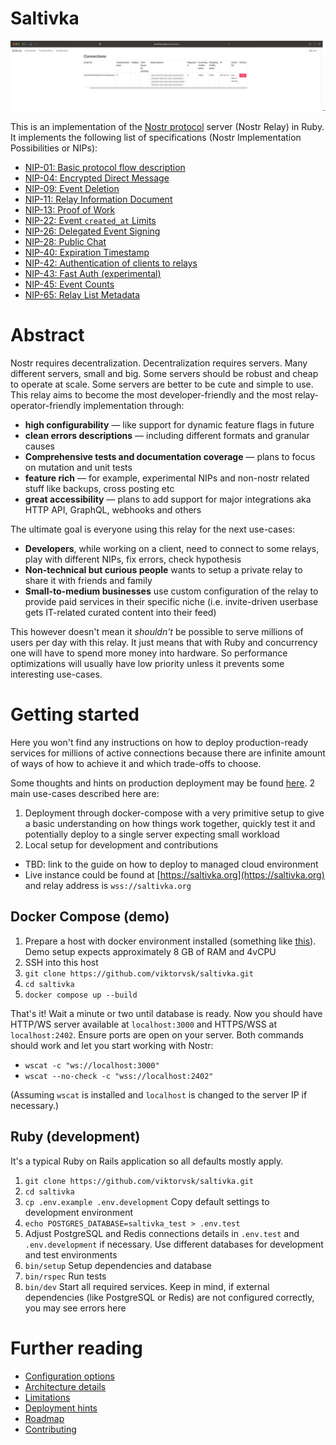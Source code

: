 # Saltivka

![Saltivka](/app/assets/images/screenshot.png)

This is an implementation of the [Nostr protocol](https://github.com/nostr-protocol/nostr) server (Nostr Relay) in Ruby. It implements the following list of specifications (Nostr Implementation Possibilities or NIPs):

* [NIP-01: Basic protocol flow description](https://github.com/nostr-protocol/nips/blob/master/01.md)
* [NIP-04: Encrypted Direct Message](https://github.com/nostr-protocol/nips/blob/master/04.md)
* [NIP-09: Event Deletion](https://github.com/nostr-protocol/nips/blob/master/09.md)
* [NIP-11: Relay Information Document](https://github.com/nostr-protocol/nips/blob/master/11.md)
* [NIP-13: Proof of Work](https://github.com/nostr-protocol/nips/blob/master/13.md)
* [NIP-22: Event `created_at` Limits](https://github.com/nostr-protocol/nips/blob/master/22.md)
* [NIP-26: Delegated Event Signing](https://github.com/nostr-protocol/nips/blob/master/26.md)
* [NIP-28: Public Chat](https://github.com/nostr-protocol/nips/blob/master/28.md)
* [NIP-40: Expiration Timestamp](https://github.com/nostr-protocol/nips/blob/master/40.md)
* [NIP-42: Authentication of clients to relays](https://github.com/nostr-protocol/nips/blob/master/42.md)
* [NIP-43: Fast Auth (experimental)](https://github.com/nostr-protocol/nips/pull/571)
* [NIP-45: Event Counts](https://github.com/nostr-protocol/nips/blob/master/45.md)
* [NIP-65: Relay List Metadata](https://github.com/nostr-protocol/nips/blob/master/65.md)

# Abstract
Nostr requires decentralization. Decentralization requires servers. Many different servers, small and big. Some servers should be robust and cheap to operate at scale. Some servers are better to be cute and simple to use. This relay aims to become the most developer-friendly and the most relay-operator-friendly implementation through:

* **high configurability** — like support for dynamic feature flags in future
* **clean errors descriptions** — including different formats and granular causes
* **Comprehensive tests and documentation coverage** — plans to focus on mutation and unit tests
* **feature rich** — for example, experimental NIPs and non-nostr related stuff like backups, cross posting etc
* **great accessibility** — plans to add support for major integrations aka HTTP API, GraphQL, webhooks and others

The ultimate goal is everyone using this relay for the next use-cases:

* **Developers**, while working on a client, need to connect to some relays, play with different NIPs, fix errors, check hypothesis
* **Non-technical but curious people** wants to setup a private relay to share it with friends and family
* **Small-to-medium businesses** use custom configuration of the relay to provide paid services in their specific niche (i.e. invite-driven userbase gets IT-related curated content into their feed)

This however doesn't mean it *shouldn't* be possible to serve millions of users per day with this relay. It just means that with Ruby and concurrency one will have to spend more money into hardware. So performance optimizations will usually have low priority unless it prevents some interesting use-cases. 

# Getting started
Here you won't find any instructions on how to deploy production-ready services for millions of active connections because there are infinite amount of ways of how to achieve it and which trade-offs to choose.

Some thoughts and hints on production deployment may be found [here](/docs/DEPLOYMENT.md). 2 main use-cases described here are:

1. Deployment through docker-compose with a very primitive setup to give a basic understanding on how things work together, quickly test it and potentially deploy to a single server expecting small workload
2. Local setup for development and contributions

* TBD: link to the guide on how to deploy to managed cloud environment
* Live instance could be found at [https://saltivka.org](https://saltivka.org) and relay address is `wss://saltivka.org`

## Docker Compose (demo)
1. Prepare a host with docker environment installed (something like [this](https://www.digitalocean.com/community/tutorials/how-to-install-and-use-docker-on-ubuntu-22-04)). Demo setup expects approximately 8 GB of RAM and 4vCPU
2. SSH into this host
3. ```git clone https://github.com/viktorvsk/saltivka.git```
4. ```cd saltivka```
6. ```docker compose up --build```

That's it! Wait a minute or two until database is ready. Now you should have HTTP/WS server available at `localhost:3000` and HTTPS/WSS at `localhost:2402`. Ensure ports are open on your server. Both commands should work and let you start working with Nostr:

* ```wscat -c "ws://localhost:3000"```
* ```wscat --no-check -c "wss://localhost:2402"```

(Assuming `wscat` is installed and `localhost` is changed to the server IP if necessary.)
## Ruby (development)
It's a typical Ruby on Rails application so all defaults mostly apply.

1. ```git clone https://github.com/viktorvsk/saltivka.git```
2. ```cd saltivka```
3. ```cp .env.example .env.development``` Copy default settings to development environment
4. ```echo POSTGRES_DATABASE=saltivka_test > .env.test```
5. Adjust PostgreSQL and Redis connections details in `.env.test` and `.env.development` if necessary. Use different databases for development and test environments
6. ```bin/setup``` Setup dependencies and database
7. ```bin/rspec``` Run tests
8. ```bin/dev``` Start all required services. Keep in mind, if external dependencies (like PostgreSQL or Redis) are not configured correctly, you may see errors here

# Further reading
* [Configuration options](/docs/CONFIGURATION.md)
* [Architecture details](/docs/ARCHITECTURE.md)
* [Limitations](/docs/LIMITATIONS.md)
* [Deployment hints](/docs/deployment/README.md)
* [Roadmap](/docs/ROADMAP.md)
* [Contributing](/docs/CONTRIBUTING.md)
